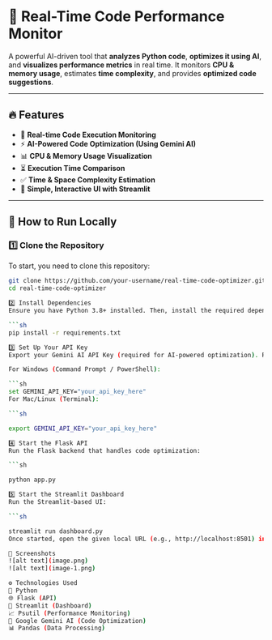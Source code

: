 # 🚀 Real-Time Code Performance Monitor

A powerful AI-driven tool that **analyzes Python code**, **optimizes it using AI**, and **visualizes performance metrics** in real time. It monitors **CPU & memory usage**, estimates **time complexity**, and provides **optimized code suggestions**.

---

## 🔥 Features
- 📌 **Real-time Code Execution Monitoring**
- ⚡ **AI-Powered Code Optimization (Using Gemini AI)**
- 📊 **CPU & Memory Usage Visualization**
- ⏳ **Execution Time Comparison**
- ✅ **Time & Space Complexity Estimation**
- 🎯 **Simple, Interactive UI with Streamlit**

---

## 🚀 How to Run Locally

### 1️⃣ Clone the Repository
To start, you need to clone this repository:

```sh
git clone https://github.com/your-username/real-time-code-optimizer.git
cd real-time-code-optimizer

2️⃣ Install Dependencies
Ensure you have Python 3.8+ installed. Then, install the required dependencies:

```sh
pip install -r requirements.txt

3️⃣ Set Up Your API Key
Export your Gemini AI API Key (required for AI-powered optimization). Replace "your_api_key_here" with your actual API key:

For Windows (Command Prompt / PowerShell):

```sh
set GEMINI_API_KEY="your_api_key_here"
For Mac/Linux (Terminal):

```sh

export GEMINI_API_KEY="your_api_key_here"

4️⃣ Start the Flask API
Run the Flask backend that handles code optimization:

```sh

python app.py

5️⃣ Start the Streamlit Dashboard
Run the Streamlit-based UI:

```sh

streamlit run dashboard.py
Once started, open the given local URL (e.g., http://localhost:8501) in your browser to use the Real-Time Code Performance Monitor.

📸 Screenshots
![alt text](image.png)
![alt text](image-1.png)

⚙️ Technologies Used
🐍 Python
🌐 Flask (API)
🎨 Streamlit (Dashboard)
📈 Psutil (Performance Monitoring)
🧠 Google Gemini AI (Code Optimization)
📊 Pandas (Data Processing)

